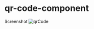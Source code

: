 # qr-code-component

Screenshot
![qrCode](https://github.com/user-attachments/assets/1a7ebe7b-7b5f-496d-8f11-c892d8a6fd5a)
